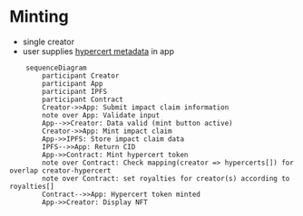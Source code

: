 # Minting
- single creator
- user supplies [hypercert metadata](https://hackmd.io/e3WhpdP8R1eOWgPDspfXVQ?both=#Hypercert-v01) in app

```mermaid
    sequenceDiagram
        participant Creator
        participant App
        participant IPFS
        participant Contract
        Creator->>App: Submit impact claim information
        note over App: Validate input
        App-->>Creator: Data valid (mint button active)
        Creator->>App: Mint impact claim
        App->>IPFS: Store impact claim data
        IPFS-->>App: Return CID
        App->>Contract: Mint hypercert token
        note over Contract: Check mapping(creator => hypercerts[]) for overlap creator-hypercert
        note over Contract: set royalties for creator(s) according to royalties[]
        Contract-->>App: Hypercert token minted
        App->>Creator: Display NFT
```